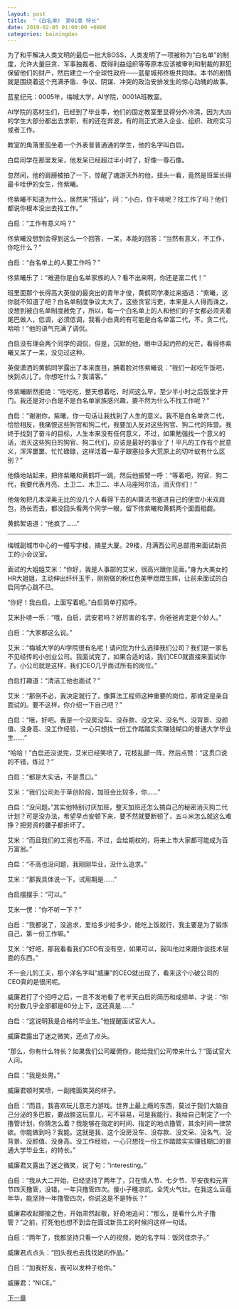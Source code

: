 ```yaml
---
layout: post
title:  "《白名单》 第01章 特长"
date: 2019-02-05 01:00:00 +0800
categories: baimingdan
---
```

为了和平解决人类文明的最后一批大BOSS，人类发明了一项被称为“白名单”的制度，允许大量巨贪、军事独裁者、既得利益组织等等原本应该被审判和制裁的罪犯保留他们的财产，然后建立一个全球性政府——蓝星城邦终极共同体。本书的剧情就是围绕着这个充满矛盾、争议、阴谋、冲突的政治安排发生的惊心动魄的故事。

蓝星纪元：0005年，梅城大学，AI学院，0001A班教室。

AI学院的高材生们，已经到了毕业季，他们的固定教室里显得分外冷清，因为大四的学生大部分都出去求职，有的还在奔波，有的则正式进入企业、组织、政府实习或者工作。

教室的角落里孤坐着一个外表普普通通的学生，他的名字叫白启。

白启同学在那里发呆，他发呆已经超过半小时了，好像一尊石像。

忽然间，他的肩膀被拍了一下，惊醒了魂游天外的他，扭头一看，竟然是班里长得最卡哇伊的女生，佟紫曦。

佟紫曦不知道为什么，居然来“搭讪”，问：“小白，你干啥呢？找工作了吗？他们都说你根本没出去找工作。”

白启：“工作有意义吗？”

佟紫曦没想到会得到这么一个回答，一呆，本能的回答：“当然有意义，不工作，你吃什么？”

白启：“白名单上的人要工作吗？”

佟紫曦乐了：“难道你是白名单家族的人？看不出来啊，你还是富二代！”

班里面那个长得高大英俊的最突出的青年才俊，黄鹤同学凑过来插话：“紫曦，这你就不知道了吧？白名单制度争议太大了，这些贪官污吏，本来是人人得而诛之，没想到被白名单制度赦免了，所以，每一个白名单上的人和他们的子女都必须夹着尾巴做人，低调，必须低调，我看小白真的有可能是白名单富二代，不，贪二代，哈哈！”他的语气充满了调侃。

白启没有理会两个同学的调侃，但是，沉默的他，眼中泛起灼热的光芒，看得佟紫曦又呆了一呆，没见过这种。

英俊潇洒的黄鹤同学露出了本来面目，腆着脸对佟紫曦说：“我们一起吃午饭吧，快到点儿了。你想吃什么？我请客。”

佟紫曦断然拒绝：“吃吃吃，整天想着吃，时间这么早，至少半小时之后饭堂才开门。我还是对小白是不是白名单家族感兴趣，要不然为什么不找工作呢？”

白启：“谢谢你，紫曦，你一句话让我找到了人生的意义。我不是白名单贪二代，恰恰相反，我痛恨这些狗官和狗二代，我要加入反对这些狗官、狗二代的阵营。我终于找到了奋斗的目标，人生本来没有任何意义，不过，如果勉强找一个意义的话，消灭这些狗日的狗官、狗二代们，应该是最好的事业了！平凡的工作有个屁意义，浑浑噩噩、忙忙碌碌，这样活着一辈子跟塞拉多大荒原上的切叶蚁有什么区别？”

他倏地站起来，把佟紫曦和黄鹤吓一跳，然后他振臂一呼：“等着吧，狗官、狗二代，我要代表月亮、土卫二、木卫二、半人马座阿尔法，消灭你们！”

他匆匆把几本深奥无比的没几个人看得下去的AI算法书塞进自己的便宜小米双肩包，扬长而去，都没回头看两个同学一眼，留下佟紫曦和黄鹤两个面面相觑。

黄鹤絮语道：“他疯了……”

***

梅城副城市中心的一幢写字楼，摘星大厦。29楼，月满西公司总部用来面试新员工的小会议室。

面试的大姐姐艾米：“你好，我是人事部的艾米，很高兴跟你见面。”身为大美女的HR大姐姐，主动伸出纤纤玉手，刚刚做的粉红色美甲煜煜生辉，让前来面试的白启同学心跳不已。

“你好！我白启，上面写着呢。”白启简单打招呼。

艾米扑哧一乐：“哦，白启，武安君吗？好厉害的名字，你爸爸肯定是个妙人。”

白启：“大家都这么说。”

艾米：“梅城大学的AI学院很有名呢！请问您为什么选择我们公司？我们是一家名不见经传的小创业公司。我面试完了，如果合适的话，我们CEO就直接来面试你了。小公司就是这样，我们CEO几乎面试所有的岗位。”

白启打趣道：“清洁工他也面试？”

艾米：“那倒不必，我决定就行了，像算法工程师这种重要的岗位，那肯定是亲自面试的。要不这样，你介绍一下自己吧？”

白启：“哦，好吧。我是一个没房没车、没存款、没文采、没名气、没背景、没颜值、没身高、没工作经验，一心只想找一份工作踏踏实实赚钱糊口的普通大学毕业生……”

“哈哈！”白启还没说完，艾米已经笑喷了，花枝乱颤一阵，然后点赞：“这贯口说的不错，练过？”

白启：“都是大实话，不是贯口。”

艾米：“我们公司处于草创阶段，加班会比较多，你……”

白启：“没问题。”其实他特别讨厌加班，整天加班还怎么搞自己的秘密消灭狗二代计划？可是没办法，希望早点安顿下来，要不然就要断顿了，五斗米怎么就这么难挣？把劳资的腰子都折坏了。

艾米：“而且我们的工资也不高，不过，会给期权的，将来上市大家都可能成为百万富翁。”

白启：“不高也没问题，我刚刚毕业，没什么追求。”

艾米：“那我具体说一下，试用期是……”

白启摆摆手：“可以。”

艾米一愣：“你不听一下？”

白启：“我都说了，没追求，爱给多少给多少，能吃上饭就行，我主要是为了锻炼自己，第一份工作嘛。”

艾米：“好吧，那我看看我们CEO有没有空，如果可以，我叫他过来跟你谈技术层面的东西。”

不一会儿的工夫，那个洋名字叫“威廉”的CEO就出现了，看来这个小破公司的CEO真的是很闲呢。

威廉君打了个招呼之后，一言不发地看了老半天白启的简历和成绩单，才说：“你的分数几乎全部都是60分上下，这还真是……”

白启：“这说明我是合格的毕业生。”他提醒面试官大人。

威廉君露出了迷之微笑，还点了点头。

“那么，你有什么特长？如果我们公司雇佣你，能给我们公司带来什么？”面试官大人问。

白启：“我是处男。”

威廉君顿时笑喷，一副掩面笑哭的样子。

白启：“而且，我喜欢玩儿意志力游戏。世界上最上瘾的东西，莫过于我们大脑自己分泌的多巴胺，要战胜这玩意儿，可不容易，可是我能行，我给自己制定了一个撸管计划，你猜怎么着？我能够在指定的时间、指定的地点撸管，其余时间一律禁欲。你能做到吗？我能。这就是我，这个没房没车、没存款、没文采、没名气、没背景、没颜值、没身高、没工作经验，一心只想找一份工作踏踏实实赚钱糊口的普通大学毕业生，的特长。”

威廉君又露出了迷之微笑，说了句：“interesting。”

白启：“我从大二开始，已经坚持了两年了，只在情人节、七夕节、平安夜和元宵节四天撸管，没错，一年只撸管四次。傻小子睡凉炕，全凭火气壮。在我这么豆蔻年华，能坚持一年撸管四次，你说这是不是特长？”

威廉君收起揶揄之色，开始肃然起敬，好奇地追问：“那么，是看什么片子撸管？”之前，打死他也想不到会在面试新员工的时候问这样一句话。

白启：“两年了，我都坚持只看一个人的视频，她的名字叫：饭冈佳奈子。”

威廉君点点头：“回头我也去找找她的作品。”

白启：“加我好友，我可以发种子给你。”

威廉君：“NICE。”

[下一章](/baimingdan/2019/02/05/02.html)